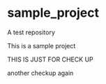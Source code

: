 # sample_project
A test repository

This is a sample project

THIS IS JUST FOR CHECK UP

another checkup again